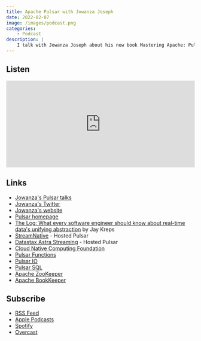 ```yaml
---
title: Apache Pulsar with Jowanza Joseph
date: 2022-02-07
image: /images/podcast.png
categories:
    - Podcast
description: |
    I talk with Jowanza Joseph about his new book Mastering Apache: Pulsar Cloud Native Event Streaming at Scale.
---
```


## Listen

<iframe src="https://open.spotify.com/embed/episode/1bS5PPymcYjpTv5cDHYAMJ" width="100%" height="232" frameBorder="0" allowtransparency="true" allow="encrypted-media"></iframe>


## Links


* [Jowanza's Pulsar talks](https://www.youtube.com/results?search_query=jowanza+joseph+pulsar)
* [Jowanza's Twitter](https://twitter.com/jowanza)
* [Jowanza's website ](https://jowanza.com)
* [Pulsar homepage](https://pulsar.apache.org/)
* [The Log: What every software engineer should know about real-time data's unifying abstraction](https://engineering.linkedin.com/distributed-systems/log-what-every-software-engineer-should-know-about-real-time-datas-unifying) by Jay Kreps
* [StreamNative](https://streamnative.io/) - Hosted Pulsar
* [Datastax Astra Streaming](https://www.datastax.com/products/astra-streaming) - Hosted Pulsar
* [Cloud Native Computing Foundation](https://www.cncf.io/)
* [Pulsar Functions](https://pulsar.apache.org/docs/en/functions-overview/)
* [Pulsar IO](https://pulsar.apache.org/docs/en/2.3.0/io-overview/)
* [Pulsar SQL](https://pulsar.apache.org/docs/en/sql-overview/)
* [Apache ZooKeeper](https://zookeeper.apache.org/)
* [Apache BookKeeper](https://bookkeeper.apache.org/)


## Subscribe

*   [RSS Feed](https://feedpress.me/intothehopper)
*   [Apple Podcasts](https://podcasts.apple.com/us/podcast/into-the-hopper/id1499693201)
*   [Spotify](https://open.spotify.com/show/63NrgKMVb0VTwkklGboIjy)
*   [Overcast](https://overcast.fm/itunes1499693201/into-the-hopper)
